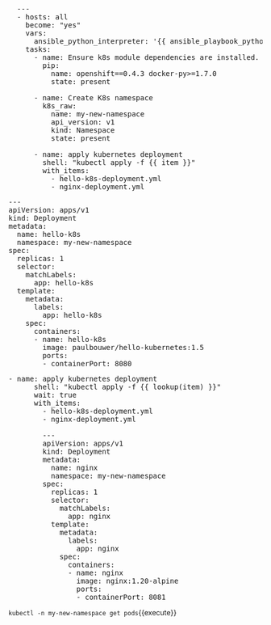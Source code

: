 <pre class="file"
 data-filename="./k8s_playbook.yml"
  data-target="replace">
  ---
  - hosts: all
    become: "yes"
    vars:
      ansible_python_interpreter: '{{ ansible_playbook_python }}'
    tasks:
      - name: Ensure k8s module dependencies are installed.
        pip:
          name: openshift==0.4.3 docker-py>=1.7.0
          state: present

      - name: Create K8s namespace
        k8s_raw:
          name: my-new-namespace
          api_version: v1
          kind: Namespace
          state: present

      - name: apply kubernetes deployment
        shell: "kubectl apply -f {{ item }}"
        with_items:
          - hello-k8s-deployment.yml
          - nginx-deployment.yml
</pre>

<pre class="file"
 data-filename="./hello-k8s-deployment.yml"
  data-target="replace">
---
apiVersion: apps/v1
kind: Deployment
metadata:
  name: hello-k8s
  namespace: my-new-namespace
spec:
  replicas: 1
  selector:
    matchLabels:
      app: hello-k8s
  template:
    metadata:
      labels:
        app: hello-k8s
    spec:
      containers:
      - name: hello-k8s
        image: paulbouwer/hello-kubernetes:1.5
        ports:
        - containerPort: 8080
</pre>

<pre class="file"
 data-filename="./nginx-deployment.yml"
  data-target="replace">
- name: apply kubernetes deployment
      shell: "kubectl apply -f {{ lookup(item) }}"
      wait: true
      with_items:
        - hello-k8s-deployment.yml
        - nginx-deployment.yml

        ---
        apiVersion: apps/v1
        kind: Deployment
        metadata:
          name: nginx
          namespace: my-new-namespace
        spec:
          replicas: 1
          selector:
            matchLabels:
              app: nginx
          template:
            metadata:
              labels:
                app: nginx
            spec:
              containers:
              - name: nginx
                image: nginx:1.20-alpine
                ports:
                - containerPort: 8081
</pre>

`kubectl -n my-new-namespace get pods`{{execute}}
